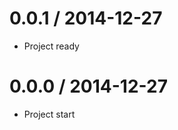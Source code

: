 0.0.1 / 2014-12-27
==================

  * Project ready

0.0.0 / 2014-12-27
==================

  * Project start
